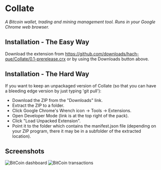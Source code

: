 Collate
====================
_A Bitcoin wallet, trading and mining management tool.  Runs in your Google Chrome web browser._

Installation - The Easy Way
---------------------
Download the extension from https://github.com/downloads/hach-que/Collate/0.1-prerelease.crx or by using the Downloads button above.

Installation - The Hard Way
---------------------
If you want to keep an unpackaged version of Collate (so that you can have a bleeding edge version by just typing 'git pull'):

* Download the ZIP from the "Downloads" link.
* Extract the ZIP to a folder.
* Click Google Chrome's Wrench icon -> Tools -> Extensions.
* Open Developer Mode (link is at the top right of the pack).
* Click "Load Unpacked Extension". 
* Point it to the folder which contains the manifest.json file (depending on your ZIP program, there it may be in a subfolder of the extracted location).

Screenshots
---------------------
![BitCoin dashboard](https://github.com/hach-que/Collate/raw/master/screenshot01.png)
![BitCoin transactions](https://github.com/hach-que/Collate/raw/master/screenshot02.png)
